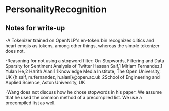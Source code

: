 # PersonalityRecognition

## Notes for write-up
-A Tokenizer trained on OpenNLP's en-token.bin recognizes clitics and heart emojis as tokens, among other things, whereas the simple tokenizer does not.

-Reasoning for not using a stopword filter: On Stopwords, Filtering and Data Sparsity for Sentiment Analysis of Twitter
Hassan Saif,1 Miriam Fernandez,1 Yulan He,2 Harith Alani1
1Knowledge Media Institute, The Open University, UK
{h.saif, m.fernandez, h.alani}@open.ac.uk
2School of Engineering and Applied Science, Aston University, UK

-Wang does not discuss how he chose stopwords in his paper. We assume that he used the common method of a precompiled list. We use a precompiled list as well.
